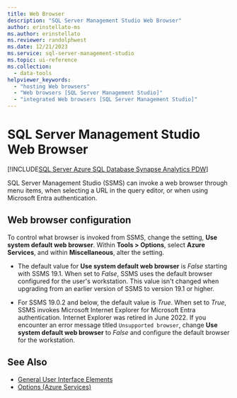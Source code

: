 ```yaml
---
title: Web Browser
description: "SQL Server Management Studio Web Browser"
author: erinstellato-ms
ms.author: erinstellato
ms.reviewer: randolphwest
ms.date: 12/21/2023
ms.service: sql-server-management-studio
ms.topic: ui-reference
ms.collection:
  - data-tools
helpviewer_keywords:
  - "hosting Web browsers"
  - "Web browsers [SQL Server Management Studio]"
  - "integrated Web browsers [SQL Server Management Studio]"
---
```


# SQL Server Management Studio Web Browser

[!INCLUDE[SQL Server Azure SQL Database Synapse Analytics PDW](includes/applies-to-version/sql-asdb-asdbmi-asa-pdw.md)]

SQL Server Management Studio (SSMS) can invoke a web browser through menu items, when selecting a URL in the query editor, or when using Microsoft Entra authentication.  

## Web browser configuration

To control what browser is invoked from SSMS, change the setting, **Use system default web browser**. Within **Tools > Options**, select **Azure Services**, and within **Miscellaneous**, alter the setting.

- The default value for **Use system default web browser** is *False* starting with SSMS 19.1. When set to *False*, SSMS uses the default browser configured for the user's workstation. This value isn't changed when upgrading from an earlier version of SSMS to version 19.1 or higher.  

- For SSMS 19.0.2 and below, the default value is *True*. When set to *True*, SSMS invokes Microsoft Internet Explorer for Microsoft Entra authentication. Internet Explorer was retired in June 2022. If you encounter an error message titled `Unsupported browser`, change **Use system default web browser** to *False* and configure the default browser for the workstation.

## See Also

- [General User Interface Elements](general-user-interface-elements.md)
- [Options (Azure Services)](menu-help/options-azure-services.md)

